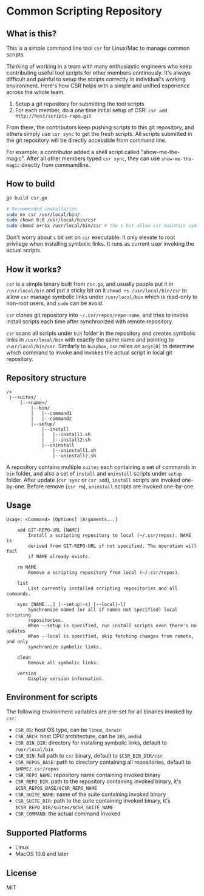 # Common Scripting Repository

## What is this?

This is a simple command line tool `csr` for Linux/Mac to manage common scripts.

Thinking of working in a team with many enthusiastic engineers who keep contributing useful tool scripts for other members continously.
It's always difficult and painful to setup the scripts correctly in individual's working environment.
Here's how CSR helps with a simple and unified experience across the whole team.

1. Setup a git repository for submitting the tool scripts
2. For each member, do a one time initial setup of CSR: `csr add http://host/scripts-repo.git`

From there, the contributors keep pushing scripts to this git repository, and others simply use `csr sync` to get the fresh scripts.
All scripts submitted in the git repository will be directly accessible from command line.

For example, a contributor added a shell script called "show-me-the-magic".
After all other members typed `csr sync`, they can use `show-me-the-magic` directly from commandline.

## How to build

```bash
go build csr.go

# Recommended installation
sudo mv csr /usr/local/bin/
sudo chown 0:0 /usr/local/bin/csr
sudo chmod a+rsx /usr/local/bin/csr # the s bit allow csr maintain symlinks when invoked with a non-privileged user
```

Don't worry about `s` bit set on `csr` executable.
It only elevate to root privilege when installing symbolic links.
It runs as current user invoking the actual scripts.

## How it works?

`csr` is a simple binary built from `csr.go`,
and usually people put it in `/usr/local/bin`
and put a sticky bit on it `chmod +s /usr/local/bin/csr` to allow `csr` manage symbolic links
under `/usr/local/bin` which is read-only to non-root users, and `sudo` can be avoid.

`csr` clones git repository into `~/.csr/repos/repo-name`, and tries to invoke install scripts each time after synchronized with remote repository.

`csr` scans all scripts under `bin` folder in the repository and creates symbolic links in `/usr/local/bin` with exactly the same name and pointing to `/usr/local/bin/csr`.
Similarly to `busybox`, `csr` relies on `args[0]` to determine which command to invoke and invokes the actual script in local git repository.

## Repository structure

```
/+
 |--suites/
     |--<name>/
         |--bin/
         |   |--command1
         |   |--command2
         |--setup/
             |--install
             |   |--install1.sh
             |   |--install2.sh
             |--uninstall
                 |--uninstall1.sh
                 |--uninstall2.sh
```

A repository contains multiple `suites` each containing a set of commands in `bin` folder, and also a set of `install` and `uninstall` scripts under `setup` folder.
After update (`csr sync` or `csr add`), `install` scripts are invoked one-by-one. Before remove (`csr rm`), `uninstall` scripts are invoked one-by-one.

## Usage

```
Usage: <Command> [Options] [Arguments...]

    add GIT-REPO-URL [NAME]
        Install a scripting repository to local (~/.csr/repos). NAME is
        derived from GIT-REPO-URL if not specified. The operation will fail
        if NAME already exists.

    rm NAME
        Remove a scripting repository from local (~/.csr/repos).

    list
        List currently installed scripting repositories and all commands.

    sync [NAME...] [--setup|-s] [--local|-l]
        Synchronize named (or all if names not specified) local scripting
        repositories.
        When --setup is specified, run install scripts even there's no updates
        When --local is specified, skip fetching changes from remote, and only
        synchronize symbolic links.

    clean
        Remove all symbolic links.

    version
        Display version information.
```

## Environment for scripts

The following environment variables are pre-set for all binaries invoked by `csr`:

- `CSR_OS`: host OS type, can be `linux`, `darwin`
- `CSR_ARCH`: host CPU architecture, can be `386`, `amd64`
- `CSR_BIN_DIR`: directory for installing symbolic links, default to `/usr/local/bin`
- `CSR_BIN`: full path to `csr` binary, default to `$CSR_BIN_DIR/csr`
- `CSR_REPOS_BASE`: path to directory containing all repositories, default to `$HOME/.csr/repos`
- `CSR_REPO_NAME`: repository name containing invoked binary
- `CSR_REPO_DIR`: path to the repository containing invoked binary, it's `$CSR_REPOS_BASE/$CSR_REPO_NAME`
- `CSR_SUITE_NAME`: name of the suite containing invoked binary
- `CSR_SUITE_DIR`: path to the suite containing invoked binary, it's `$CSR_REPO_DIR/suites/$CSR_SUITE_NAME`
- `CSR_COMMAND`: the actual command invoked

## Supported Platforms

- Linux
- MacOS 10.8 and later

## License

MIT
